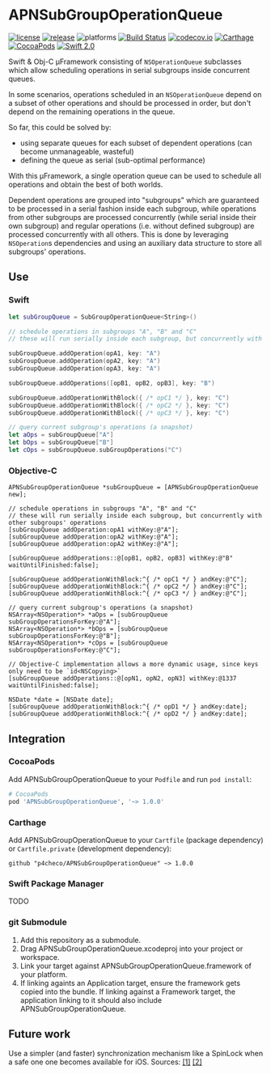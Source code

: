 # APNSubGroupOperationQueue
[![license](https://img.shields.io/badge/license-MIT-lightgrey.svg)](https://raw.githubusercontent.com/p4checo/APNSubGroupOperationQueue/master/LICENSE)
[![release](https://img.shields.io/github/release/p4checo/APNSubGroupOperationQueue.svg)](https://github.com/p4checo/APNSubGroupOperationQueue/releases)
![platforms](https://img.shields.io/badge/platforms-iOS%20%7C%20OS%20X%20%7C%20tvOS%20%7C%20watchOS-lightgrey.svg)
[![Build Status](https://travis-ci.org/p4checo/APNSubGroupOperationQueue.svg?branch=master)](https://travis-ci.org/p4checo/APNSubGroupOperationQueue)
[![codecov.io](https://codecov.io/github/p4checo/APNSubGroupOperationQueue/coverage.svg?branch=master)](https://codecov.io/github/p4checo/APNSubGroupOperationQueue?branch=master)
[![Carthage](https://img.shields.io/badge/Carthage-compatible-4BC51D.svg?style=flat)](https://github.com/Carthage/Carthage)
[![CocoaPods](https://img.shields.io/cocoapods/v/APNSubGroupOperationQueue.svg)](https://cocoapods.org/)
[![Swift 2.0](https://img.shields.io/badge/Swift-2.0-orange.svg?style=flat)](https://developer.apple.com/swift/)

Swift & Obj-C µFramework consisting of `NSOperationQueue` subclasses which allow scheduling operations in serial subgroups inside concurrent queues.

In some scenarios, operations scheduled in an `NSOperationQueue` depend on a subset of other operations and should be processed in order, but don't depend on the remaining operations in the queue.

So far, this could be solved by:
  - using separate queues for each subset of dependent operations (can become unmanageable, wasteful)
  - defining the queue as serial (sub-optimal performance)

With this µFramework, a single operation queue can be used to schedule all operations and obtain the best of both worlds.

Dependent operations are grouped into "subgroups" which are guaranteed to be processed in a serial fashion inside each subgroup, while operations from other subgroups are processed concurrently (while serial inside their own subgroup) and regular operations (i.e. without defined subgroup) are processed concurrently with all others. This is done by leveraging `NSOperation`s dependencies and using an auxiliary data structure to store all subgroups' operations.

## Use

### Swift
```swift
let subGroupQueue = SubGroupOperationQueue<String>()

// schedule operations in subgroups "A", "B" and "C"
// these will run serially inside each subgroup, but concurrently with other subgroups' operations

subGroupQueue.addOperation(opA1, key: "A")
subGroupQueue.addOperation(opA2, key: "A")
subGroupQueue.addOperation(opA3, key: "A")

subGroupQueue.addOperations([opB1, opB2, opB3], key: "B")

subGroupQueue.addOperationWithBlock({ /* opC1 */ }, key: "C")
subGroupQueue.addOperationWithBlock({ /* opC2 */ }, key: "C")
subGroupQueue.addOperationWithBlock({ /* opC3 */ }, key: "C")

// query current subgroup's operations (a snapshot)
let aOps = subGroupQueue["A"]
let bOps = subGroupQueue["B"]
let cOps = subGroupQueue.subGroupOperations("C")
```

### Objective-C
```objc
APNSubGroupOperationQueue *subGroupQueue = [APNSubGroupOperationQueue new];

// schedule operations in subgroups "A", "B" and "C"
// these will run serially inside each subgroup, but concurrently with other subgroups' operations
[subGroupQueue addOperation:opA1 withKey:@"A"];
[subGroupQueue addOperation:opA2 withKey:@"A"];
[subGroupQueue addOperation:opA2 withKey:@"A"];

[subGroupQueue addOperations::@[opB1, opB2, opB3] withKey:@"B" waitUntilFinished:false];

[subGroupQueue addOperationWithBlock:^{ /* opC1 */ } andKey:@"C"];
[subGroupQueue addOperationWithBlock:^{ /* opC2 */ } andKey:@"C"];
[subGroupQueue addOperationWithBlock:^{ /* opC3 */ } andKey:@"C"];

// query current subgroup's operations (a snapshot)
NSArray<NSOperation*> *aOps = [subGroupQueue subGroupOperationsForKey:@"A"];
NSArray<NSOperation*> *bOps = [subGroupQueue subGroupOperationsForKey:@"B"];
NSArray<NSOperation*> *cOps = [subGroupQueue subGroupOperationsForKey:@"C"];

// Objective-C implementation allows a more dynamic usage, since keys only need to be `id<NSCopying>`
[subGroupQueue addOperations::@[opN1, opN2, opN3] withKey:@1337 waitUntilFinished:false];

NSDate *date = [NSDate date];
[subGroupQueue addOperationWithBlock:^{ /* opD1 */ } andKey:date];
[subGroupQueue addOperationWithBlock:^{ /* opD2 */ } andKey:date];
```
## Integration

### CocoaPods
Add APNSubGroupOperationQueue to your `Podfile` and run `pod install`:

```ruby
# CocoaPods
pod 'APNSubGroupOperationQueue', '~> 1.0.0'
```

### Carthage

Add APNSubGroupOperationQueue to your `Cartfile` (package dependency) or `Cartfile.private`
(development dependency):

```
github "p4checo/APNSubGroupOperationQueue" ~> 1.0.0
```

### Swift Package Manager

TODO

### git Submodule

1. Add this repository as a submodule.
2. Drag APNSubGroupOperationQueue.xcodeproj into your project or workspace.
3. Link your target against APNSubGroupOperationQueue.framework of your platform.
4. If linking againts an Application target, ensure the framework gets copied into the bundle. If linking against a Framework target, the application linking to it should also include APNSubGroupOperationQueue.

## Future work

Use a simpler (and faster) synchronization mechanism like a SpinLock when a safe one one becomes available for iOS. Sources: [[1]](http://engineering.postmates.com/Spinlocks-Considered-Harmful-On-iOS/) [[2]](https://lists.swift.org/pipermail/swift-dev/Week-of-Mon-20151214/000321.html)